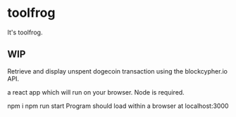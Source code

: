 # toolfrog
It's toolfrog.

## WIP

Retrieve and display unspent dogecoin transaction using the blockcypher.io API.

a react app which will run on your browser. Node is required.

npm i
npm run start
Program should load within a browser at localhost:3000